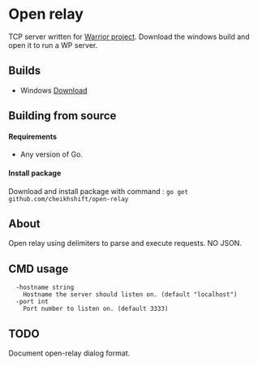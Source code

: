 
# Open relay

TCP server written for [Warrior project](https://cheikhseck.itch.io/warrior-project). Download the windows build and open it to run a WP server.

## Builds
- Windows [Download](https://github.com/cheikhshift/open-relay/raw/master/open-relay.exe)

## Building from source

#### Requirements 
- Any version of Go.

#### Install package
Download and install package with command : `go get github.com/cheikhshift/open-relay`

## About

Open relay using delimiters to parse and execute requests. NO JSON.

## CMD usage

	  -hostname string
    	Hostname the server should listen on. (default "localhost")
 	  -port int
    	Port number to listen on. (default 3333)
	
## TODO
Document open-relay dialog format.
